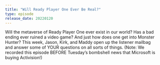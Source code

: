 ```yaml
---
title: "Will Ready Player One Ever Be Real?"
type: episode
release_date: 20220120
---
```

Will the metaverse of Ready Player One ever exist in our world? Has a bad ending ever ruined a video game? And just how does one get into Monster Hunter? This week, Jason, Kirk, and Maddy open up the listener mailbag and answer some of YOUR questions on all sorts of things. (Note: We recorded this episode BEFORE Tuesday’s bombshell news that Microsoft is buying Activision!)